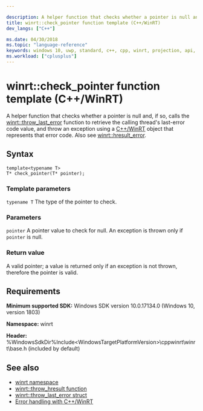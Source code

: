 ```yaml
---

description: A helper function that checks whether a pointer is null and, if so, retrieves the calling thread's last-error code value, and throws an exception using a C++/WinRT object that represents that error code.
title: winrt::check_pointer function template (C++/WinRT)
dev_langs: ["C++"]

ms.date: 04/30/2018
ms.topic: "language-reference"
keywords: windows 10, uwp, standard, c++, cpp, winrt, projection, api, reference, check, throw, exception, pointer, HRESULT, error, code
ms.workload: ["cplusplus"]
---
```


# winrt::check_pointer function template (C++/WinRT)
A helper function that checks whether a pointer is null and, if so, calls the [winrt::throw_last_error](throw-last-error.md) function to retrieve the calling thread's last-error code value, and throw an exception using a [C++/WinRT](/windows/uwp/cpp-and-winrt-apis/intro-to-using-cpp-with-winrt) object that represents that error code. Also see [winrt::hresult_error](hresult-error.md).

## Syntax
```cppwinrt
template<typename T>
T* check_pointer(T* pointer);
```

### Template parameters
`typename T`
The type of the pointer to check.

### Parameters
`pointer`
A pointer value to check for null. An exception is thrown only if `pointer` is null.

### Return value
A valid pointer; a value is returned only if an exception is not thrown, therefore the pointer is valid.

## Requirements
**Minimum supported SDK:** Windows SDK version 10.0.17134.0 (Windows 10, version 1803)

**Namespace:** winrt

**Header:** %WindowsSdkDir%Include\<WindowsTargetPlatformVersion>\cppwinrt\winrt\base.h (included by default)

## See also 
* [winrt namespace](../winrt.md)
* [winrt::throw_hresult function](throw-hresult.md)
* [winrt::throw_last_error struct](throw-last-error.md)
* [Error handling with C++/WinRT](/windows/uwp/cpp-and-winrt-apis/error-handling)
